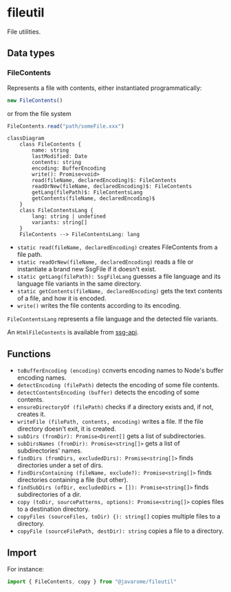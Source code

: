 # fileutil
File utilities.

## Data types

### FileContents
Represents a file with contents, either instantiated programmatically:
```js
new FileContents()
```
or from the file system
```js
FileContents.read("path/someFile.xxx")
```
```mermaid
classDiagram
    class FileContents {
        name: string
        lastModified: Date
        contents: string
        encoding: BufferEncoding
        write(): Promise<void>
        read(fileName, declaredEncoding)$: FileContents
        readOrNew(fileName, declaredEncoding)$: FileContents
        getLang(filePath)$: FileContentsLang
        getContents(fileName, declaredEncoding)$
    }
    class FileContentsLang {
        lang: string | undefined
        variants: string[]
    }
    FileContents --> FileContentsLang: lang
```

- `static read(fileName, declaredEncoding)` creates FileContents from a file path.
- `static readOrNew(fileName, declaredEncoding)` reads a file or instantiate a brand new SsgFile if it doesn't exist.
- `static getLang(filePath): SsgFileLang` guesses a file language and its language file variants in the same directory.
- `static getContents(fileName, declaredEncoding)` gets the text contents of a file, and how it is encoded.
- `write()` writes the file contents according to its encoding.

`FileContentsLang` represents a file language and the detected file variants.

An `HtmlFileContents` is available from [ssg-api](https://github.com/Javarome/ssg-api/blob/main/src/file/HtmlFileContents.test.ts).

## Functions

- `toBufferEncoding (encoding)` ccnverts encoding names to Node's buffer encoding names.
- `detectEncoding (filePath)` detects the encoding of some file contents.
- `detectContentsEncoding (buffer)` detects the encoding of some contents.
- `ensureDirectoryOf (filePath)` checks if a directory exists and, if not, creates it.
- `writeFile (filePath, contents, encoding)` writes a file. If the file directory doesn't exit, it is created.
- `subDirs (fromDir): Promise<Dirent[]` gets a list of subdirectories.
- `subDirsNames (fromDir): Promise<string[]>` gets a list of subdirectories' names.
- `findDirs (fromDirs, excludedDirs): Promise<string[]>` finds directories under a set of dirs.
- `findDirsContaining (fileName, exclude?): Promise<string[]>` finds directories containing a file (but other).
- `findSubDirs (ofDir, excludedDirs = []): Promise<string[]>` finds subdirectories of a dir.
- `copy (toDir, sourcePatterns, options): Promise<string[]>` copies files to a destination directory.
- `copyFiles (sourceFiles, toDir) {): string[]` copies multiple files to a directory.
- `copyFile (sourceFilePath, destDir): string` copies a file to a directory.

## Import
For instance:
```js
import { FileContents, copy } from "@javarome/fileutil"
```
